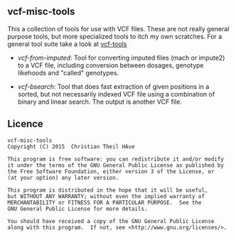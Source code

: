 ## vcf-misc-tools

This a collection of tools for use with VCF files. These are not really general purpose tools, 
but more specialized tools to itch my own scratches. For a general tool suite take a look at 
[vcf-tools](https://github.com/vcftools/vcftools)

* _vcf-from-imputed_: Tool for converting imputed files (mach or impute2) to a VCF file, including conversion between dosages, genotype likehoods and "called" genotypes. 

* _vcf-bsearch_: Tool that does fast extraction of given positions in a sorted, but not necessarily indexed VCF file using a combination of binary and linear search. The output is another VCF file.


## Licence

	vcf-misc-tools 
    Copyright (C) 2015  Christian Theil HAve

    This program is free software: you can redistribute it and/or modify
    it under the terms of the GNU General Public License as published by
    the Free Software Foundation, either version 3 of the License, or
    (at your option) any later version.

    This program is distributed in the hope that it will be useful,
    but WITHOUT ANY WARRANTY; without even the implied warranty of
    MERCHANTABILITY or FITNESS FOR A PARTICULAR PURPOSE.  See the
    GNU General Public License for more details.

    You should have received a copy of the GNU General Public License
    along with this program.  If not, see <http://www.gnu.org/licenses/>.

